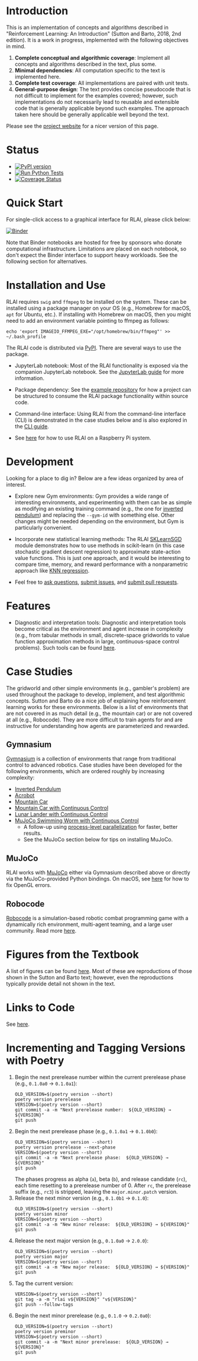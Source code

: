 # Introduction
This is an implementation of concepts and algorithms described in "Reinforcement Learning: An Introduction" (Sutton
and Barto, 2018, 2nd edition). It is a work in progress, implemented with the following objectives in mind.

1. **Complete conceptual and algorithmic coverage**:  Implement all concepts and algorithms described in the text, plus 
some.
2. **Minimal dependencies**:  All computation specific to the text is implemented here.
3. **Complete test coverage**:  All implementations are paired with unit tests.
4. **General-purpose design**:  The text provides concise pseudocode that is not difficult to implement for the
examples covered; however, such implementations do not necessarily lead to reusable and extensible code that is 
generally applicable beyond such examples. The approach taken here should be generally applicable well beyond the text.

Please see the [project website](https://matthewgerber.github.io/rlai/) for a nicer version of this page.

# Status
* [![PyPI version](https://badge.fury.io/py/rlai.svg)](https://badge.fury.io/py/rlai)
* [![Run Python Tests](https://github.com/MatthewGerber/rlai/actions/workflows/run-tests-on-push.yml/badge.svg)](https://github.com/MatthewGerber/rlai/actions/workflows/run-tests-on-push.yml)
* [![Coverage Status](https://coveralls.io/repos/github/MatthewGerber/rlai/badge.svg?branch=master)](https://coveralls.io/github/MatthewGerber/rlai?branch=master)

# Quick Start
For single-click access to a graphical interface for RLAI, please click below:

[![Binder](https://mybinder.org/badge_logo.svg)](https://mybinder.org/v2/gh/MatthewGerber/rlai/HEAD?urlpath=lab/tree/jupyter/trainer.ipynb)

Note that Binder notebooks are hosted for free by sponsors who donate computational infrastructure. Limitations are 
placed on each notebook, so don't expect the Binder interface to support heavy workloads. See the following section for
alternatives.

# Installation and Use
RLAI requires `swig` and `ffmpeg` to be installed on the system. These can be installed using a package manager on your
OS (e.g., Homebrew for macOS, `apt` for Ubuntu, etc.). If installing with Homebrew on macOS, then you might need to add 
an environment variable pointing to ffmpeg as follows:
```shell
echo 'export IMAGEIO_FFMPEG_EXE="/opt/homebrew/bin/ffmpeg"' >> ~/.bash_profile
```

The RLAI code is distributed via [PyPI](https://pypi.org/project/rlai/). There are several ways to use the package.

* JupyterLab notebook:  Most of the RLAI functionality is exposed via the companion JupyterLab notebook. See the 
  [JupyterLab guide](docs/jupyterlab_guide.md) for more information.  

* Package dependency:  See the [example repository](https://github.com/MatthewGerber/rlai-dependency-example) for how a 
  project can be structured to consume the RLAI package functionality within source code.
  
* Command-line interface:  Using RLAI from the command-line interface (CLI) is demonstrated in the case studies below 
  and is also explored in the [CLI guide](docs/cli_guide.md).

* See [here](docs/raspberry_pi.md) for how to use RLAI on a Raspberry Pi system. 

# Development
Looking for a place to dig in? Below are a few ideas organized by area of interest.

* Explore new Gym environments:  Gym provides a wide range of interesting environments, and
  experimenting with them can be as simple as modifying an existing training command (e.g., the one for
  [inverted pendulum](docs/case_studies/inverted_pendulum.md)) and replacing the 
  `--gym-id` with something else. Other changes might be needed depending on the environment, but Gym is particularly
  convenient.

* Incorporate new statistical learning methods:  The RLAI 
  [SKLearnSGD](https://github.com/MatthewGerber/rlai/blob/master/src/rlai/value_estimation/function_approximation/models/sklearn.py)
  module demonstrates how to use methods in scikit-learn (in this case stochastic gradient descent regression) to 
  approximate state-action value functions. This is just one approach, and it would be interesting to compare time, 
  memory, and reward performance with a nonparametric approach like 
  [KNN regression](https://scikit-learn.org/stable/modules/generated/sklearn.neighbors.KNeighborsRegressor.html).
  
* Feel free to [ask questions](https://github.com/MatthewGerber/rlai/discussions), 
  [submit issues](https://github.com/MatthewGerber/rlai/issues), and 
  [submit pull requests](https://github.com/MatthewGerber/rlai/pulls).
  
# Features
* Diagnostic and interpretation tools:  Diagnostic and interpretation tools become critical as the environment and agent 
  increase in complexity (e.g., from tabular methods in small, discrete-space gridworlds to value function approximation 
  methods in large, continuous-space control problems). Such tools can be found 
  [here](docs/model_diagnostics_and_interpretation.md).

# Case Studies
The gridworld and other simple environments (e.g., gambler's problem) are used throughout the package to develop, 
implement, and test algorithmic concepts. Sutton and Barto do a nice job of explaining how reinforcement learning works
for these environments. Below is a list of environments that are not covered in as much detail (e.g., the mountain car)
or are not covered at all (e.g., Robocode). They are more difficult to train agents for and are instructive for 
understanding how agents are parameterized and rewarded.

## Gymnasium
[Gymnasium](https://gymnasium.farama.org) is a collection of environments that range from traditional control to 
advanced robotics. Case studies have been developed for the following environments, which are ordered roughly by 
increasing complexity:

* [Inverted Pendulum](docs/case_studies/inverted_pendulum.md)
* [Acrobot](docs/case_studies/acrobot.md)
* [Mountain Car](docs/case_studies/mountain_car.md)
* [Mountain Car with Continuous Control](docs/case_studies/mountain_car_continuous.md)
* [Lunar Lander with Continuous Control](docs/case_studies/lunar_lander_continuous.md)
* [MuJoCo Swimming Worm with Continuous Control](docs/case_studies/mujoco_swimming_worm.md) 
  * A follow-up using [process-level parallelization](docs/case_studies/mujoco_swimming_worm_pooled.md) for faster, better 
    results.
  * See the MuJoCo section below for tips on installing MuJoCo.

## MuJoCo
RLAI works with [MuJoCo](https://mujoco.org/) either via Gymnasium described above or directly via the 
MuJoCo-provided Python bindings. On macOS, see [here](https://stackoverflow.com/questions/63475461/unable-to-import-opengl-gl-in-python-on-macos)
for how to fix OpenGL errors.

## Robocode
[Robocode](https://github.com/robo-code/robocode) is a simulation-based robotic combat programming game with a 
dynamically rich environment, multi-agent teaming, and a large user community. Read more 
[here](docs/case_studies/robocode.md).
   
# Figures from the Textbook
A list of figures can be found [here](https://github.com/MatthewGerber/rlai/tree/master/src/rlai/figures). Most of these 
are reproductions of those shown in the Sutton and Barto text; however, even the reproductions typically provide detail 
not shown in the text.

# Links to Code
See [here](docs/links_to_code.md).

# Incrementing and Tagging Versions with Poetry
1. Begin the next prerelease number within the current prerelease phase (e.g., `0.1.0a0` → `0.1.0a1`):
   ```shell
   OLD_VERSION=$(poetry version --short)
   poetry version prerelease
   VERSION=$(poetry version --short)
   git commit -a -m "Next prerelease number:  ${OLD_VERSION} → ${VERSION}"
   git push
   ```
2. Begin the next prerelease phase (e.g., `0.1.0a1` → `0.1.0b0`):
   ```shell
   OLD_VERSION=$(poetry version --short)
   poetry version prerelease --next-phase
   VERSION=$(poetry version --short)
   git commit -a -m "Next prerelease phase:  ${OLD_VERSION} → ${VERSION}"
   git push
   ```
   The phases progress as alpha (`a`), beta (`b`), and release candidate (`rc`), each time resetting to a prerelease 
   number of 0. After `rc`, the prerelease suffix (e.g., `rc3`) is stripped, leaving the `major.minor.patch` version.
3. Release the next minor version (e.g., `0.1.0b1` → `0.1.0`):
   ```shell
   OLD_VERSION=$(poetry version --short)
   poetry version minor
   VERSION=$(poetry version --short)
   git commit -a -m "New minor release:  ${OLD_VERSION} → ${VERSION}"
   git push
   ```
4. Release the next major version (e.g., `0.1.0a0` → `2.0.0`):
   ```shell
   OLD_VERSION=$(poetry version --short)
   poetry version major
   VERSION=$(poetry version --short)
   git commit -a -m "New major release:  ${OLD_VERSION} → ${VERSION}"
   git push
   ```
5. Tag the current version:
   ```shell
   VERSION=$(poetry version --short)
   git tag -a -m "rlai v${VERSION}" "v${VERSION}"
   git push --follow-tags
   ```
6. Begin the next minor prerelease (e.g., `0.1.0` → `0.2.0a0`):
   ```shell
   OLD_VERSION=$(poetry version --short)
   poetry version preminor
   VERSION=$(poetry version --short)
   git commit -a -m "Next minor prerelease:  ${OLD_VERSION} → ${VERSION}"
   git push
   ```